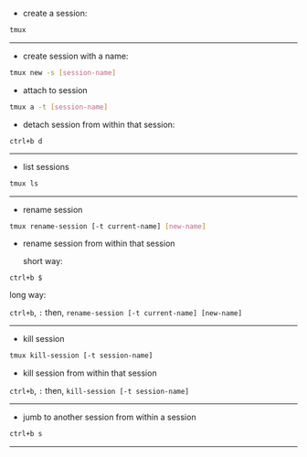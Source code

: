 - create a session:
```bash
tmux 
```
---

- create session with a name:

```bash
tmux new -s [session-name]
```

- attach to session
```bash
tmux a -t [session-name]
```

- detach session from within that session:
```
ctrl+b d
```
---

- list sessions
```bash
tmux ls
```
---

- rename session
```bash
tmux rename-session [-t current-name] [new-name]
```

- rename session from within that session

  short way:
```
ctrl+b $
```
  long way:

`ctrl+b`, `:` then, `rename-session [-t current-name] [new-name]`

---

- kill session
```bash
tmux kill-session [-t session-name]
```

- kill session from within that session

`ctrl+b`, `:` then, `kill-session [-t session-name]`

---

- jumb to another session from within a session
```bash
ctrl+b s
``` 
---
